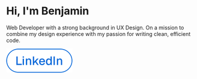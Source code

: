 # Hi, I'm Benjamin

Web Developer with a strong background in UX Design. On a mission to combine my design experience with my passion for writing clean, efficient code.

<picture>
    <source media="(prefers-color-scheme: dark)" srcset="assets/dark/linkedin.svg" type="image/svg+xml">
    <source media="(prefers-color-scheme: light)" srcset="assets/light/linkedin.svg" type="image/svg+xml">
    <img alt="LinkedIn" src="assets/light/linkedin.svg">
</picture>